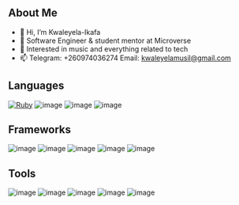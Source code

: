 ## About Me

- 👋 Hi, I’m Kwaleyela-Ikafa
- 🌱 Software Engineer & student mentor at Microverse
- 👀 Interested in music and everything related to tech
- 📫 Telegram: +260974036274 Email: kwaleyelamusil@gmail.com

## Languages

[![Ruby](	https://img.shields.io/badge/Ruby-CC342D?style=for-the-badge&logo=ruby&logoColor=white)](https://www.ruby-lang.org/en/)
![image](https://user-images.githubusercontent.com/86778388/184499428-191fcfa1-33fb-4b7d-8d89-24879cd7a5af.png)
![image](https://img.shields.io/badge/PostgreSQL-316192?style=for-the-badge&logo=postgresql&logoColor=white)
![image](https://user-images.githubusercontent.com/86778388/191077158-e6628afc-168c-49a9-8ee2-8da1bcb6d298.png)

## Frameworks

![image](https://user-images.githubusercontent.com/86778388/184499522-86ab6091-9fe9-4545-8e83-030bd6edf820.png)
![image](https://img.shields.io/badge/Ruby_on_Rails-CC0000?style=for-the-badge&logo=ruby-on-rails&logoColor=white)
![image](https://user-images.githubusercontent.com/86778388/184499482-fbb37cba-eafb-4109-955f-cebfed3c7d85.png)
![image](https://user-images.githubusercontent.com/86778388/184499489-ba2bf88e-4a6b-4375-8236-064581967d2e.png)
![image](https://user-images.githubusercontent.com/86778388/184499515-8197723f-e555-4eeb-b551-e58615e98d7e.png)



## Tools

![image](https://img.shields.io/badge/Heroku-430098?style=for-the-badge&logo=heroku&logoColor=white)
![image](https://user-images.githubusercontent.com/86778388/191076883-5683c847-2c7d-47db-a486-bc9debe7b3f0.png)
![image](https://user-images.githubusercontent.com/86778388/191076964-4bbc11a9-afde-4cad-ab5a-2d62d193b6f7.png)
![image](https://user-images.githubusercontent.com/86778388/191077004-b6063576-cef0-4013-b470-c1057fa2e98e.png)
![image](https://user-images.githubusercontent.com/86778388/191077054-2afb2a00-3b2b-4988-af26-a462a75a4c21.png)



<!---
Kwaleyela-Ikafa/Kwaleyela-Ikafa is a ✨ special ✨ repository because its `README.md` (this file) appears on your GitHub profile.
You can click the Preview link to take a look at your changes.
--->
